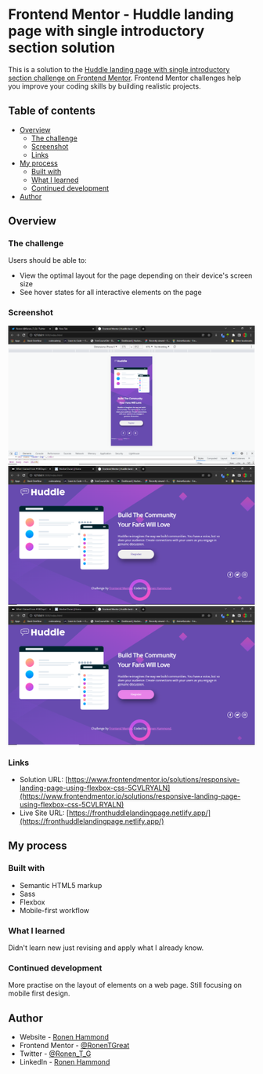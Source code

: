 # Frontend Mentor - Huddle landing page with single introductory section solution

This is a solution to the [Huddle landing page with single introductory section challenge on Frontend Mentor](https://www.frontendmentor.io/challenges/huddle-landing-page-with-a-single-introductory-section-B_2Wvxgi0). Frontend Mentor challenges help you improve your coding skills by building realistic projects. 

## Table of contents

- [Overview](#overview)
  - [The challenge](#the-challenge)
  - [Screenshot](#screenshot)
  - [Links](#links)
- [My process](#my-process)
  - [Built with](#built-with)
  - [What I learned](#what-i-learned)
  - [Continued development](#continued-development)
- [Author](#author)


## Overview

### The challenge

Users should be able to:

- View the optimal layout for the page depending on their device's screen size
- See hover states for all interactive elements on the page

### Screenshot

![](Screenshots\Screenshot1.png)
![](Screenshots\Screenshot2.png)
![](Screenshots\Screenshot3.png)


### Links

- Solution URL: [https://www.frontendmentor.io/solutions/responsive-landing-page-using-flexbox-css-5CVLRYALN](https://www.frontendmentor.io/solutions/responsive-landing-page-using-flexbox-css-5CVLRYALN)
- Live Site URL: [https://fronthuddlelandingpage.netlify.app/](https://fronthuddlelandingpage.netlify.app/)

## My process

### Built with

- Semantic HTML5 markup
- Sass
- Flexbox
- Mobile-first workflow


### What I learned

Didn't learn new just revising and apply what I already know.


### Continued development

More practise on the layout of elements on a web page. Still focusing on mobile first design.

## Author

- Website - [Ronen Hammond](https://www.ronenhammond.me)
- Frontend Mentor - [@RonenTGreat](https://www.frontendmentor.io/profile/RonenTGreat)
- Twitter - [@Ronen_T_G](https://www.twitter.com/Ronen_T_G)
- LinkedIn - [Ronen Hammond](https://www.linkedin.com/in/ronen-hammond/)


